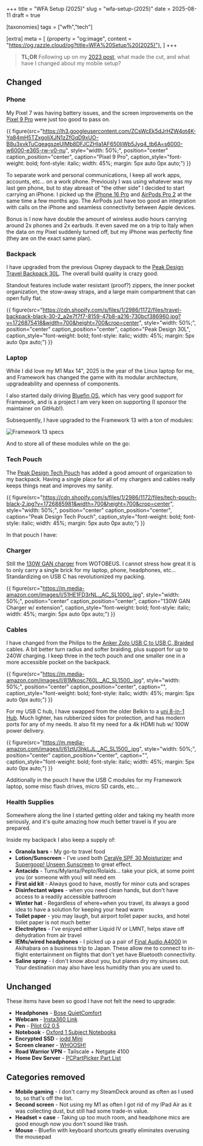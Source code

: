 +++
title = "WFA Setup (2025)"
slug = "wfa-setup-(2025)"
date = 2025-08-11
draft = true

[taxonomies]
tags = ["wfh","tech"]

[extra]
meta = [
    {property = "og:image", content = "https://og.razzle.cloud/og?title=WFA%20Setup%20(2025)"},
]
+++

> **TL;DR** Following up on my [2023 post](../wfa-setup/), what made the cut, and what have I changed about my mobile setup?

<!-- more -->

## Changed

### Phone

My Pixel 7 was having battery issues, and the screen improvements on the [Pixel 9 Pro](https://store.google.com/product/pixel_9_pro?hl=en-US&pli=1) were just too good to pass on.

{{ figure(src="https://lh3.googleusercontent.com/ZCsWcEk5dJrHZW4ot4K-Yq84mH5TZxgoIjXJN1zZfGqD9xUO-B8u3xvkTuCqeagszeUIMb8DFJCZHIa1AF650IiWb5Jyq4_tb6A=s6000-w6000-e365-rw-v0-nu",
          style="width: 50%;",
          position="center"
          caption_position="center",
          caption="Pixel 9 Pro",
          caption_style="font-weight: bold; font-style: italic; width: 45%; margin: 5px auto 0px auto;") }}

To separate work and personal communications, I keep all work apps, accounts, etc... on a work phone. Previously I was using whatever was my last gen phone, but to stay abreast of "the other side" I decided to start carrying an iPhone. I picked up the [iPhone 16 Pro](https://www.apple.com/iphone-16-pro) and [AirPods Pro 2](https://www.apple.com/airpods-pro) at the same time a few months ago. The AirPods just have too good an integration with calls on the iPhone and seamless connectivity between Apple devices.

Bonus is I now have double the amount of wireless audio hours carrying around 2x phones and 2x earbuds. It even saved me on a trip to Italy when the data on my Pixel suddenly turned off, but my iPhone was perfectly fine (they are on the exact same plan).

### Backpack

I have upgraded from the previous Osprey daypack to the [Peak Design Travel Backpack 30L](https://www.peakdesign.com/products/travel-backpack?Size=30L&Color=Black). The overall build quality is crazy good.

Standout features include water resistant (proof?) zippers, the inner pocket organization, the stow-away straps, and a large main compartment that can open fully flat.

{{ figure(src="https://cdn.shopify.com/s/files/1/2986/1172/files/travel-backpack-black-30-2_a2e7f7f7-8159-47b8-a216-730bcf386960.jpg?v=1726875418&width=700&height=700&crop=center",
          style="width: 50%;",
          position="center"
          caption_position="center",
          caption="Peak Design 30L",
          caption_style="font-weight: bold; font-style: italic; width: 45%; margin: 5px auto 0px auto;") }}

### Laptop

While I did love my M1 Max 14", 2025 is the year of the Linux laptop for me, and Framework has changed the game with its modular architecture, upgradeability and openness of components.

I also started daily driving [Bluefin OS](https://projectbluefin.io/), which has very good support for Framework, and is a project I am very keen on supporting (I sponsor the maintainer on GitHub!).

Subsequently, I have upgraded to the Framework 13 with a ton of modules:

![Framework 13 specs](/ss/2025-08-11.png)

And to store all of these modules while on the go:

### Tech Pouch

The [Peak Design Tech Pouch](https://www.peakdesign.com/products/tech-pouch?Size=Regular&Color=Black) has added a good amount of organization to my backpack. Having a single place for all of my chargers and cables really keeps things neat and improves my sanity.

{{ figure(src="https://cdn.shopify.com/s/files/1/2986/1172/files/tech-pouch-black-2.jpg?v=1726885981&width=700&height=700&crop=center",
          style="width: 50%;",
          position="center"
          caption_position="center",
          caption="Peak Design Tech Pouch",
          caption_style="font-weight: bold; font-style: italic; width: 45%; margin: 5px auto 0px auto;") }}

In that pouch I have:

### Charger

Still the [130W GAN charger](https://www.amazon.com/dp/B08XQMKQFV) from WOTOBEUS. I cannot stress how great it is to only carry a single brick for my laptop, phone, headphones, etc... Standardizing on USB C has revolutionized my packing.

{{ figure(src="https://m.media-amazon.com/images/I/51HE1FD3rNL._AC_SL1000_.jpg",
          style="width: 50%;",
          position="center"
          caption_position="center",
          caption="130W GAN Charger w/ extension",
          caption_style="font-weight: bold; font-style: italic; width: 45%; margin: 5px auto 0px auto;") }}

### Cables

I have changed from the Philips to the [Anker Zolo USB C to USB C, Braided](https://www.amazon.com/dp/B0DBTTC2CH) cables. A bit better turn radius and softer braiding, plus support for up to 240W charging. I keep three in the tech pouch and one smaller one in a more accessible pocket on the backpack.

{{ figure(src="https://m.media-amazon.com/images/I/81Mkosc760L._AC_SL1500_.jpg",
          style="width: 50%;",
          position="center"
          caption_position="center",
          caption="",
          caption_style="font-weight: bold; font-style: italic; width: 45%; margin: 5px auto 0px auto;") }}

For my USB C hub, I have swapped from the older Belkin to a [uni 8-in-1 Hub](https://www.amazon.com/dp/B07Q6YS7W2). Much lighter, has rubberized sides for protection, and has modern ports for any of my needs. It also fit my need for a 4k HDMI hub w/ 100W power delivery.

{{ figure(src="https://m.media-amazon.com/images/I/61ztU3hkLJL._AC_SL1500_.jpg",
          style="width: 50%;",
          position="center"
          caption_position="center",
          caption="",
          caption_style="font-weight: bold; font-style: italic; width: 45%; margin: 5px auto 0px auto;") }}

Additionally in the pouch I have the USB C modules for my Framework laptop, some misc flash drives, micro SD cards, etc...

### Health Supplies

Somewhere along the line I started getting older and taking my health more seriously, and it's quite amazing how much better travel is if you are prepared.

Inside my backpack I also keep a supply of:

- **Granola bars** - My go-to travel food
- **Lotion/Sunscreen** - I've used both [CeraVe SPF 30 Moisturizer](https://www.cvs.com/shop/cerave-ultra-light-face-moisturizer-spf-30-with-hyaluronic-acid-1-7-oz-prodid-1710298?skuId=215691) and [Supergoop! Unseen Sunscreen](https://supergoop.com/products/mineral-unseen) to great effect.
- **Antacids** - Tums/Mylanta/Pepto/Rolaids... take your pick, at some point you (or someone with you) will need em
- **First aid kit** - Always good to have, mostly for minor cuts and scrapes
- **Disinfectant wipes** - when you need clean hands, but don't have access to a readily accessible bathroom
- **Winter hat** - Regardless of where+when you travel, its always a good idea to have a solution for keeping your head warm
- **Toilet paper** - you may laugh, but airport toilet paper sucks, and hotel toilet paper is not much better
- **Electrolytes** - I've enjoyed either Liquid IV or LMNT, helps stave off dehydration from air travel
- **IEMs/wired headphones** - I picked up a pair of [Final Audio A4000](https://snext-final.com/en/products/detail/A4000) in Akihabara on a business trip to Japan. These allow me to connect to in-flight entertainment on flights that don't yet have Bluetooth connectivity.
- **Saline spray** - I don't know about you, but planes dry my sinuses out. Your destination may also have less humidity than you are used to.

## Unchanged

These items have been so good I have not felt the need to upgrade:

- **Headphones** - [Bose QuietComfort](https://www.bose.com/en_us/products/headphones/earbuds/quietcomfort-earbuds.html#v=qc_earbuds_black)
- **Webcam** - [Insta360 Link](https://www.amazon.com/insta360-Link-Noise-Canceling-Microphones-Specialized/dp/B0B826KS4B)
- **Pen** - [Pilot G2 0.5](https://www.staples.com/Pilot-G2-Premium-Retractable-Gel-Roller-Pens-Extra-Fine-Point-Black-5-Pack-31173/product_755956)
- **Notebook** - [Oxford 1 Subject Notebooks](https://www.amazon.com/gp/product/B00D3OR58A?psc=1)
- **Encrypted SSD** - [iodd Mini](https://www.amazon.com/256-bit-Secure-encrypted-Drive-256GB/dp/B07Y465VX1)
- **Screen cleaner** - [WHOOSH!](https://whoosh.com/collections/screen-shine/products/whoosh-screen-shine-go)
- **Road Warrior VPN** - Tailscale + Netgate 4100
- **Home Dev Server** - [PCPartPicker Part List](https://pcpartpicker.com/list/GcW93y)

## Categories removed

- **Mobile gaming** - I don't carry my SteamDeck around as often as I used to, so that's off the list.
- **Second screen** - Not using my M1 as often I got rid of my IPad Air as it was collecting dust, but still had some trade-in value.
- **Headset + case** - Taking up too much room, and headphone mics are good enough now you don't sound like trash.
- **Mouse** - Bluefin with keyboard shortcuts greatly eliminates overusing the mousepad
